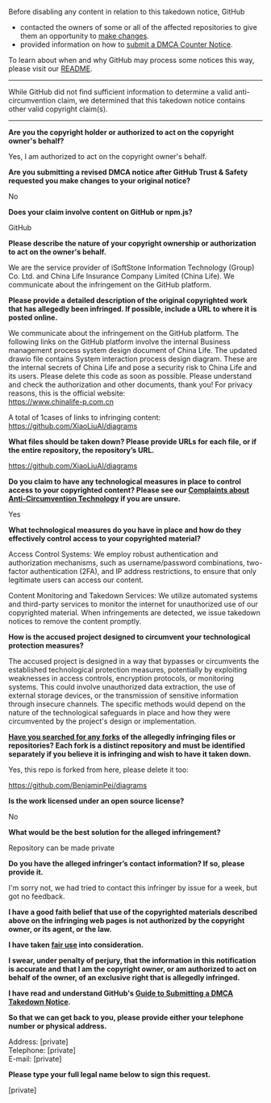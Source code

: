 Before disabling any content in relation to this takedown notice, GitHub
- contacted the owners of some or all of the affected repositories to give them an opportunity to [make changes](https://docs.github.com/en/github/site-policy/dmca-takedown-policy#a-how-does-this-actually-work).
- provided information on how to [submit a DMCA Counter Notice](https://docs.github.com/en/articles/guide-to-submitting-a-dmca-counter-notice).

To learn about when and why GitHub may process some notices this way, please visit our [README](https://github.com/github/dmca/blob/master/README.md#anatomy-of-a-takedown-notice).

---

While GitHub did not find sufficient information to determine a valid anti-circumvention claim, we determined that this takedown notice contains other valid copyright claim(s).

---

**Are you the copyright holder or authorized to act on the copyright owner's behalf?**

Yes, I am authorized to act on the copyright owner's behalf.

**Are you submitting a revised DMCA notice after GitHub Trust & Safety requested you make changes to your original notice?**

No

**Does your claim involve content on GitHub or npm.js?**

GitHub

**Please describe the nature of your copyright ownership or authorization to act on the owner's behalf.**

We are the service provider of iSoftStone Information Technology (Group) Co. Ltd. and China Life Insurance Company Limited (China Life). We communicate about the infringement on the GitHub platform.

**Please provide a detailed description of the original copyrighted work that has allegedly been infringed. If possible, include a URL to where it is posted online.**

We communicate about the infringement on the GitHub platform. The following links on the GitHub platform involve the internal Business management process system design document of China Life. The updated drawio file contains System interaction process design diagram. These are the internal secrets of China Life and pose a security risk to China Life and its users. Please delete this code as soon as possible. Please understand and check the authorization and other documents, thank you!
For privacy reasons, this is the official website:  
https://www.chinalife-p.com.cn

A total of 1cases of links to infringing content:  
https://github.com/XiaoLiuAI/diagrams

**What files should be taken down? Please provide URLs for each file, or if the entire repository, the repository’s URL.**

https://github.com/XiaoLiuAI/diagrams

**Do you claim to have any technological measures in place to control access to your copyrighted content? Please see our <a href="https://docs.github.com/articles/guide-to-submitting-a-dmca-takedown-notice#complaints-about-anti-circumvention-technology">Complaints about Anti-Circumvention Technology</a> if you are unsure.**

Yes

**What technological measures do you have in place and how do they effectively control access to your copyrighted material?**

Access Control Systems: We employ robust authentication and authorization mechanisms, such as username/password combinations, two-factor authentication (2FA), and IP address restrictions, to ensure that only legitimate users can access our content.

Content Monitoring and Takedown Services: We utilize automated systems and third-party services to monitor the internet for unauthorized use of our copyrighted material. When infringements are detected, we issue takedown notices to remove the content promptly.

**How is the accused project designed to circumvent your technological protection measures?**

The accused project is designed in a way that bypasses or circumvents the established technological protection measures, potentially by exploiting weaknesses in access controls, encryption protocols, or monitoring systems. This could involve unauthorized data extraction, the use of external storage devices, or the transmission of sensitive information through insecure channels. The specific methods would depend on the nature of the technological safeguards in place and how they were circumvented by the project's design or implementation.

**<a href="https://docs.github.com/articles/dmca-takedown-policy#b-what-about-forks-or-whats-a-fork">Have you searched for any forks</a> of the allegedly infringing files or repositories? Each fork is a distinct repository and must be identified separately if you believe it is infringing and wish to have it taken down.**

Yes, this repo is forked from here, please delete it too:

https://github.com/BenjaminPei/diagrams

**Is the work licensed under an open source license?**

No

**What would be the best solution for the alleged infringement?**

Repository can be made private

**Do you have the alleged infringer’s contact information? If so, please provide it.**

I'm sorry not, we had tried to contact this infringer by issue for a week, but got no feedback.

**I have a good faith belief that use of the copyrighted materials described above on the infringing web pages is not authorized by the copyright owner, or its agent, or the law.**

**I have taken <a href="https://www.lumendatabase.org/topics/22">fair use</a> into consideration.**

**I swear, under penalty of perjury, that the information in this notification is accurate and that I am the copyright owner, or am authorized to act on behalf of the owner, of an exclusive right that is allegedly infringed.**

**I have read and understand GitHub's <a href="https://docs.github.com/articles/guide-to-submitting-a-dmca-takedown-notice/">Guide to Submitting a DMCA Takedown Notice</a>.**

**So that we can get back to you, please provide either your telephone number or physical address.**

Address: [private]  
Telephone: [private]  
E-mail: [private]  

**Please type your full legal name below to sign this request.**

[private]  
